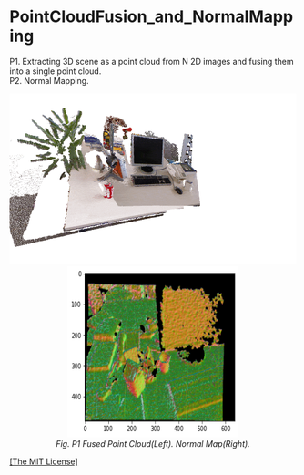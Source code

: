 <h1>PointCloudFusion_and_NormalMapping</h1>
<p>P1. Extracting 3D scene as a point cloud from N 2D images and fusing them into a single point cloud.<br>P2. Normal Mapping.</p>

<p align="center">
    <img width="600" height="300" src="https://github.com/AgamChopra/PointCloudFusion_and_NormalMapping/blob/main/images/p1_ptcloud_visualized.gif">
    <img width="300" height="300"src="https://github.com/AgamChopra/PointCloudFusion_and_NormalMapping/blob/main/images/Figure 2022-05-01 162826 (34).png">
    <br><i>Fig. P1 Fused Point Cloud(Left). Normal Map(Right).</i><br>
</p>

<p><a href="https://raw.githubusercontent.com/AgamChopra/PointCloudFusion_and_NormalMapping/main/LICENSE" target="blank">[The MIT License]</a></p>
